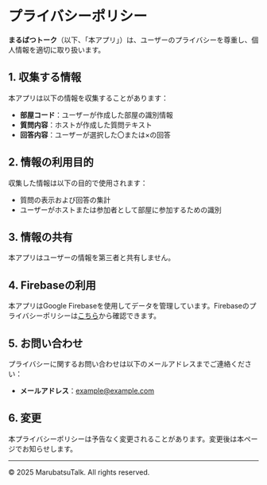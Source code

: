 # プライバシーポリシー

**まるばつトーク**（以下、「本アプリ」）は、ユーザーのプライバシーを尊重し、個人情報を適切に取り扱います。

## 1. 収集する情報
本アプリは以下の情報を収集することがあります：
- **部屋コード**：ユーザーが作成した部屋の識別情報
- **質問内容**：ホストが作成した質問テキスト
- **回答内容**：ユーザーが選択した〇または×の回答

## 2. 情報の利用目的
収集した情報は以下の目的で使用されます：
- 質問の表示および回答の集計
- ユーザーがホストまたは参加者として部屋に参加するための識別

## 3. 情報の共有
本アプリはユーザーの情報を第三者と共有しません。

## 4. Firebaseの利用
本アプリはGoogle Firebaseを使用してデータを管理しています。Firebaseのプライバシーポリシーは[こちら](https://firebase.google.com/support/privacy)から確認できます。

## 5. お問い合わせ
プライバシーに関するお問い合わせは以下のメールアドレスまでご連絡ください：
- **メールアドレス**：example@example.com

## 6. 変更
本プライバシーポリシーは予告なく変更されることがあります。変更後は本ページでお知らせします。

---

© 2025 MarubatsuTalk. All rights reserved.
